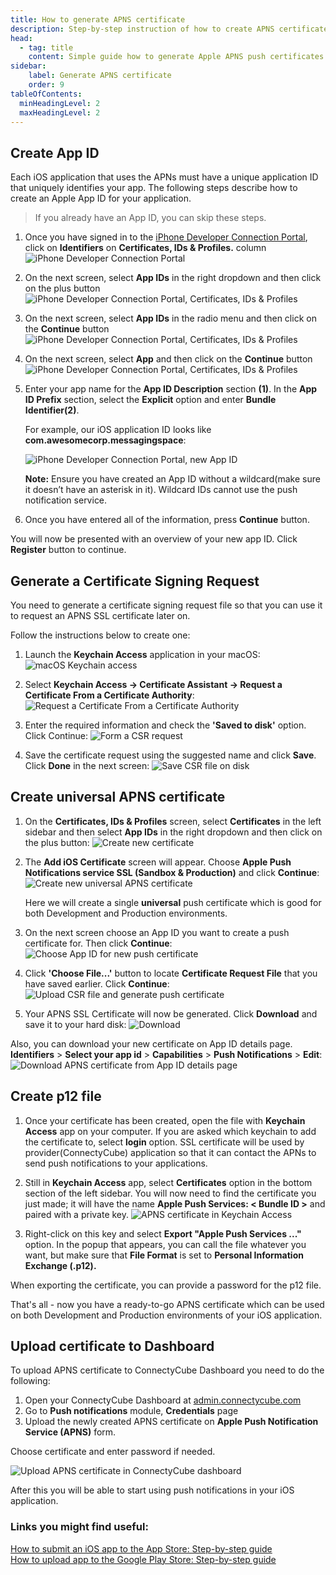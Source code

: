 ```yaml
---
title: How to generate APNS certificate
description: Step-by-step instruction of how to create APNS certificates for iOS push notifications.
head:
  - tag: title
    content: Simple guide how to generate Apple APNS push certificates
sidebar: 
    label: Generate APNS certificate
    order: 9
tableOfContents:
  minHeadingLevel: 2
  maxHeadingLevel: 2
---
```


## Create App ID

Each iOS application that uses the APNs must have a unique application ID that uniquely identifies your app. The following steps describe how to create an Apple App ID for your application.

> If you already have an App ID, you can skip these steps.

1. Once you have signed in to the [iPhone Developer Connection Portal](https://developer.apple.com/account/), click on **Identifiers** on  **Certificates, IDs & Profiles.** column ![iPhone Developer Connection Portal](../../../assets/ios/ios_dev_portal_main.png)

2. On the next screen, select **App IDs** in the right dropdown and then click on the plus button ![iPhone Developer Connection Portal, Certificates, IDs & Profiles](../../../assets/ios/ios_new_identifier.png)

3. On the next screen, select **App IDs** in the radio menu and then click on the **Continue** button ![iPhone Developer Connection Portal, Certificates, IDs & Profiles](../../../assets/ios/ios_register_new_app_ids.png)

4. On the next screen, select **App** and then click on the **Continue** button ![iPhone Developer Connection Portal, Certificates, IDs & Profiles](../../../assets/ios/ios_register_new_identifier_type.png)

5. Enter your app name for the **App ID Description** section **(1)**. In the **App ID Prefix** section, select the **Explicit** option and enter **Bundle Identifier(2)**.

    For example, our iOS application ID looks like **com.awesomecorp.messagingspace**:

    ![iPhone Developer Connection Portal, new App ID](../../../assets/ios/ios_dev_portal_new_app_id.png)

    **Note:**
    Ensure you have created an App ID without a wildcard(make sure it doesn’t have an asterisk in it). Wildcard IDs cannot use the push notification service.

5. Once you have entered all of the information, press **Continue** button.

You will now be presented with an overview of your new app ID. Click **Register** button to continue.

## Generate a Certificate Signing Request

You need to generate a certificate signing request file so that you can use it to request an APNS SSL certificate later on.

Follow the instructions below to create one:

1. Launch the **Keychain Access**  application in your macOS: ![macOS Keychain access](../../../assets/ios/ios_keychain_access.png)

2. Select **Keychain Access -> Certificate Assistant -> Request a Certificate From a Certificate Authority**: ![Request a Certificate From a Certificate Authority](../../../assets/ios/ios_keychain_request_csr.png)

3. Enter the required information and check the **'Saved to disk'** option. Click Continue: ![Form a CSR request](../../../assets/ios/ios_keychain_certificate_information.png)

4. Save the certificate request using the suggested name and click **Save**. Click **Done** in the next screen: ![Save CSR file on disk](../../../assets/ios/ios_save_csr.png)

## Create universal APNS certificate

1. On the **Certificates, IDs & Profiles** screen, select **Certificates** in the left sidebar and then select **App IDs** in the right dropdown and then click on the plus button: ![Create new certificate](../../../assets/ios/ios_create_new_cert.png)

2. The **Add iOS Certificate** screen will appear. Choose **Apple Push Notifications service SSL (Sandbox & Production)** and click **Continue**: ![Create new universal APNS certificate](../../../assets/ios/ios_create_universal_apns_cert.png)

    Here we will create a single **universal** push certificate which is good for both Development and Production environments.

3. On the next screen choose an App ID you want to create a push certificate for. Then click **Continue**: ![Choose App ID for new push certificate](../../../assets/ios/ios_choose_appid_for_push_cert.png)

4. Click **'Choose File...'** button to locate **Certificate Request File** that you have saved earlier. Click **Continue**: ![Upload CSR file and generate push certificate](../../../assets/ios/ios_generate_push_certificate.png)

5. Your APNS SSL Certificate will now be generated. Click **Download** and save it to your hard disk: ![Download](../../../assets/ios/ios_apns_certificate_is_ready.png)

Also, you can download your new certificate on App ID details page. 
**Identifiers** > **Select your app id** > **Capabilities** > **Push Notifications** > **Edit**:
![Download APNS certificate from App ID details page](../../../assets/ios/ios_download_apns_cert_from_appid_details_page.png)

## Create p12 file

1. Once your certificate has been created,  open the file with **Keychain Access** app on your computer. If you are asked which keychain to add the certificate to, select **login** option. SSL certificate will be used by provider(ConnectyCube) application so that it can contact the APNs to send push notifications to your applications.

2. Still in **Keychain Access** app, select **Certificates** option in the bottom section of the left sidebar. You will now need to find the certificate you just made; it will have the name **Apple Push Services: < Bundle ID >**  and paired with a private key. ![APNS certificate in Keychain Access](../../../assets/ios/ios_apns_certificate_in_keychain.png)

3. Right-click on this key and select **Export "Apple Push Services ..."** option. In the popup that appears, you can call the file whatever you want, but make sure that **File Format** is set to **Personal Information Exchange (.p12).**

When exporting the certificate, you can provide a password for the p12 file.

That's all - now you have a ready-to-go APNS certificate which can be used on both Development and Production environments of your iOS application.

## Upload certificate to Dashboard

To upload APNS certificate to ConnectyCube Dashboard you need to do the following:

1. Open your ConnectyCube Dashboard at [admin.connectycube.com](https://admin.connectycube.com)
2. Go to **Push notifications** module, **Credentials** page
3. Upload the newly created APNS certificate on **Apple Push Notification Service (APNS)** form.

Choose certificate and enter password if needed.

   ![Upload APNS certificate in ConnectyCube dashboard](../../../assets/ios/ios-upload-push-certificate.png)

After this you will be able to start using push notifications in your iOS application.

### Links you might find useful: 

[How to submit an iOS app to the App Store: Step-by-step guide](/guides/uploading-ios-app-to-store)  
[How to upload app to the Google Play Store: Step-by-step guide](/guides/uploading-android-app-to-store)